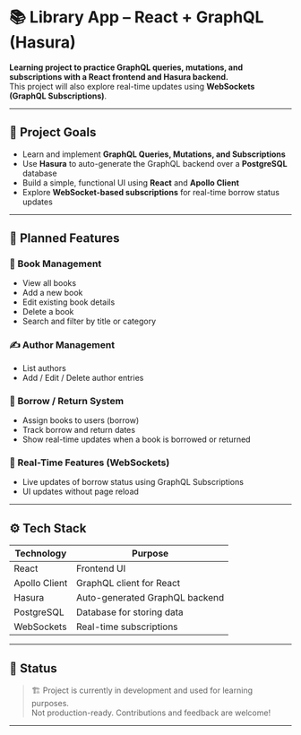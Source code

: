 # 📚 Library App – React + GraphQL (Hasura)

**Learning project to practice GraphQL queries, mutations, and subscriptions with a React frontend and Hasura backend.**  
This project will also explore real-time updates using **WebSockets (GraphQL Subscriptions)**.

---

## 🧠 Project Goals

- Learn and implement **GraphQL Queries, Mutations, and Subscriptions**
- Use **Hasura** to auto-generate the GraphQL backend over a **PostgreSQL** database
- Build a simple, functional UI using **React** and **Apollo Client**
- Explore **WebSocket-based subscriptions** for real-time borrow status updates

---

## 🔧 Planned Features

### 📘 Book Management
- View all books
- Add a new book
- Edit existing book details
- Delete a book
- Search and filter by title or category

### ✍️ Author Management
- List authors
- Add / Edit / Delete author entries

### 🔁 Borrow / Return System
- Assign books to users (borrow)
- Track borrow and return dates
- Show real-time updates when a book is borrowed or returned

### 🔄 Real-Time Features (WebSockets)
- Live updates of borrow status using GraphQL Subscriptions
- UI updates without page reload

---

## ⚙️ Tech Stack

| Technology      | Purpose                          |
|----------------|----------------------------------|
| React           | Frontend UI                     |
| Apollo Client   | GraphQL client for React         |
| Hasura          | Auto-generated GraphQL backend   |
| PostgreSQL      | Database for storing data        |
| WebSockets      | Real-time subscriptions          |

---

## 📌 Status

> 🏗️ Project is currently in development and used for learning purposes.  
> Not production-ready. Contributions and feedback are welcome!

---
